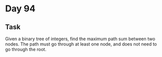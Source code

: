 # Day 94

## Task
Given a binary tree of integers, find the maximum path sum between two nodes. The path must go through at least one node, and does not need to go through the root.